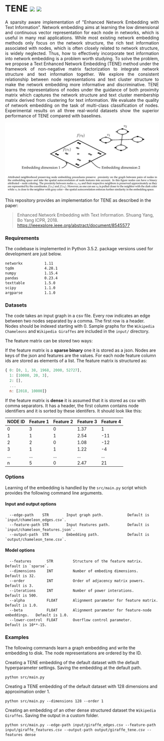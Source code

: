 TENE 	<img src="https://img.shields.io/badge/stars-10+-blue.svg"/>
	<img src="https://img.shields.io/badge/license-MIT-blue.svg"/>
============================================
<p align="justify">
A sparsity aware implementation of "Enhanced Network Embedding with Text Information". Network embedding aims at learning the low dimensional and continuous vector representation for each node in networks, which is useful in many real applications. While most existing network embedding methods only focus on the network structure, the rich text information associated with nodes, which is often closely related to network structure, is widely neglected. Thus, how to effectively incorporate text information into network embedding is a problem worth studying. To solve the problem, we propose a Text Enhanced Network Embedding (TENE) method under the framework of non-negative matrix factorization to integrate network structure and text information together. We explore the consistent relationship between node representations and text cluster structure to make the network embedding more informative and discriminative. TENE learns the representations of nodes under the guidance of both proximity matrix which captures the network structure and text cluster membership matrix derived from clustering for text information. We evaluate the quality of network embedding on the task of multi-class classification of nodes. Experimental results on all three real-world datasets show the superior performance of TENE compared with baselines.
</p>
<div style="text-align:center"><img src ="fscnmf.png" ,width=720/></div>

This repository provides an implementation for TENE as described in the paper:
> Enhanced Network Embedding with Text Information.
> Shuang Yang, Bo Yang 
> ICPR, 2018.
> https://ieeexplore.ieee.org/abstract/document/8545577


### Requirements

The codebase is implemented in Python 3.5.2. package versions used for development are just below.
```
networkx          1.11
tqdm              4.28.1
numpy             1.15.4
pandas            0.23.4
texttable         1.5.0
scipy             1.1.0
argparse          1.1.0
```
### Datasets

The code takes an input graph in a csv file. Every row indicates an edge between two nodes separated by a comma. The first row is a header. Nodes should be indexed starting with 0. Sample graphs for the `Wikipedia Chameleons` and `Wikipedia Giraffes` are included in the  `input/` directory. 

The feature matrix can be stored two ways:

If the feature matrix is a **sparse binary** one it is stored as a json. Nodes are keys of the json and features are the values. For each node feature column ids are stored as elements of a list. The feature matrix is structured as:

```javascript
{ 0: [0, 1, 38, 1968, 2000, 52727],
  1: [10000, 20, 3],
  2: [],
  ...
  n: [2018, 10000]}
```
If the feature matrix is **dense** it is assumed that it is stored as csv with comma separators. It has a header, the first column contains node identifiers and it is sorted by these identifers. It should look like this:

| **NODE ID**| **Feature 1** | **Feature 2** | **Feature 3** | **Feature 4** |
| --- | --- | --- | --- |--- |
| 0 | 3 |0 |1.37 |1 |
| 1 | 1 |1 |2.54 |-11 |
| 2 | 2 |0 |1.08 |-12 |
| 3 | 1 |1 |1.22 |-4 |
| ... | ... |... |... |... |
| n | 5 |0 |2.47 |21 |


### Options

Learning of the embedding is handled by the `src/main.py` script which provides the following command line arguments.

#### Input and output options

```
  --edge-path    STR        Input graph path.           Default is `input/chameleon_edges.csv`.
  --feature-path STR        Input Features path.        Default is `input/chameleon_features.json`.
  --output-path  STR        Embedding path.             Default is `output/chameleon_tene.csv`.
```

#### Model options

```
  --features       STR         Structure of the feature matrix.                   Default is `sparse`. 
  --dimensions     INT         Number of embeding dimensions.                     Default is 32.
  --order          INT         Order of adjacency matrix powers.                  Default is 3.
  --iterations     INT         Number of power interations.                       Default is 500.
  --alpha          FLOAT       Alignment parameter for feature matrix.            Default is 1.0.
  --beta           FLOAT       Alignment parameter for feature-node embeddings.   Default is 1.0.
  --lower-control  FLOAT       Overflow control parameter.                        Default is 10**-15.  
```

### Examples

The following commands learn a graph embedding and write the embedding to disk. The node representations are ordered by the ID.

Creating a TENE embedding of the default dataset with the default hyperparameter settings. Saving the embedding at the default path.

```
python src/main.py
```
Creating a TENE embedding of the default dataset with 128 dimensions and approximation order 1.

```
python src/main.py --dimensions 128 --order 1
```

Creating an embedding of an other dense structured dataset the `Wikipedia Giraffes`. Saving the output in a custom folder.

```
python src/main.py --edge-path input/giraffe_edges.csv --feature-path input/giraffe_features.csv --output-path output/giraffe_tene.csv --features dense
```
